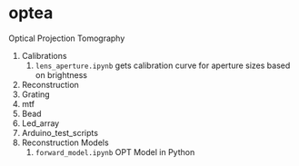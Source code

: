 # optea
Optical Projection Tomography

1. Calibrations 
   1. `lens_aperture.ipynb` gets calibration curve for aperture sizes based on brightness
2. Reconstruction
3. Grating
4. mtf
5. Bead
6. Led_array
7. Arduino_test_scripts
8. Reconstruction Models
   1. `forward_model.ipynb` OPT Model in Python
